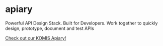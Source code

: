 # apiary
Powerful API Design Stack. Built for Developers. Work together to quickly design, prototype, document and test APIs

[Check out our KOMIS Apiary!](https://komis.docs.apiary.io "KOMIS Apiary")
